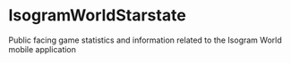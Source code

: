 # IsogramWorldStarstate
Public facing game statistics and information related to the Isogram World mobile application
